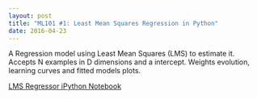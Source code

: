 ```yaml
---
layout: post
title: "ML101 #1: Least Mean Squares Regression in Python"
date: 2016-04-23
---
```


A Regression model using Least Mean Squares (LMS) to estimate it. Accepts N examples in D dimensions and a intercept. Weights evolution, learning curves and fitted models plots.

<p><a href="https://www.linkedin.com/in/luis-moneda-310b0010a">LMS Regressor iPython Notebook</a></p>


